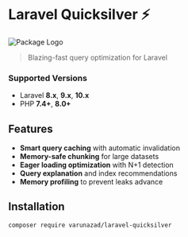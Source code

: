 # Laravel Quicksilver ⚡

![Package Logo](https://via.placeholder.com/150x50?text=Quicksilver)

> Blazing-fast query optimization for Laravel
### Supported Versions
- Laravel **8.x**, **9.x**, **10.x**
- PHP **7.4+**, **8.0+**


## Features

- **Smart query caching** with automatic invalidation
- **Memory-safe chunking** for large datasets
- **Eager loading optimization** with N+1 detection
- **Query explanation** and index recommendations
- **Memory profiling** to prevent leaks advance


## Installation

```bash
composer require varunazad/laravel-quicksilver